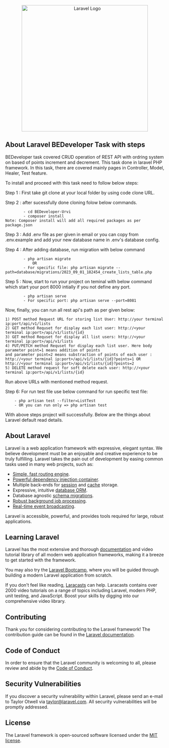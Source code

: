 <p align="center"><a href="https://laravel.com" target="_blank"><img src="https://raw.githubusercontent.com/laravel/art/master/logo-lockup/5%20SVG/2%20CMYK/1%20Full%20Color/laravel-logolockup-cmyk-red.svg" width="400" alt="Laravel Logo"></a></p>

## About Laravel BEDeveloper Task with steps

BEDeveloper task covered CRUD operation of REST API with ordring system on based of points increment and decrement. This task done in laravel PHP framework. In this task, there are covered mainly pages in Controller, Model, Healer, Test feature.

To install and proceed with this task need to follow below steps:

Step 1 : First take git clone at your local folder by using code clone URL.

Step 2 : after sucessfully done cloning folow below commands.

            - cd BEDeveloper-Urvi
            - composer install
    Note: Composer install will add all required packages as per package.json
    
Step 3 : Add .env file as per given in email or you can copy from .env.example and add your new database name in .env's database config.

Step 4 : After adding database, run migration with below command 

            - php artisan migrate
                OR
            - For specific file: php artisan migrate --path=database/migrations/2023_09_01_182454_create_lists_table.php
            
Step 5 : Now, start to run your project on teminal with below command which start your port 8000 intially if you not define any port.

            - php artisan serve
            - For specific port: php artisan serve --port=8081 
            
Now, finally, you can run all rest api's path as per given below:

    1) POST method Request URL for storing list User: http://your terminal ip:port/api/v1/lists
    2) GET method Requset for display each list user: http://<your terminal ip:port>/api/v1/lists/{id} 
    3) GET method Requset for display all list users: http://<your terminal ip:port>/api/v1/lists
    4) PUT/PETCH method Requset for display each list user. Here body parameter point=1 means addition of points 
    and parameter point=2 means substraction of points of each user : 
    http://<your terminal ip:port>/api/v1/lists/{id}?points=1 OR http://<your terminal ip:port>/api/v1/lists/{id}?points=2
    5) DELETE method request for soft delete each user: http://<your terminal ip:port>/api/v1/lists/{id}
Run above URLs with mentioned method request.

Step 6: For run test file use below command for run specific test file:

        - php artisan test --filter=ListTest
        - OR you can run only => php artisan test

With above steps project will successfully. Below are the things about Laravel default read details. 
## About Laravel

Laravel is a web application framework with expressive, elegant syntax. We believe development must be an enjoyable and creative experience to be truly fulfilling. Laravel takes the pain out of development by easing common tasks used in many web projects, such as:

- [Simple, fast routing engine](https://laravel.com/docs/routing).
- [Powerful dependency injection container](https://laravel.com/docs/container).
- Multiple back-ends for [session](https://laravel.com/docs/session) and [cache](https://laravel.com/docs/cache) storage.
- Expressive, intuitive [database ORM](https://laravel.com/docs/eloquent).
- Database agnostic [schema migrations](https://laravel.com/docs/migrations).
- [Robust background job processing](https://laravel.com/docs/queues).
- [Real-time event broadcasting](https://laravel.com/docs/broadcasting).

Laravel is accessible, powerful, and provides tools required for large, robust applications.

## Learning Laravel

Laravel has the most extensive and thorough [documentation](https://laravel.com/docs) and video tutorial library of all modern web application frameworks, making it a breeze to get started with the framework.

You may also try the [Laravel Bootcamp](https://bootcamp.laravel.com), where you will be guided through building a modern Laravel application from scratch.

If you don't feel like reading, [Laracasts](https://laracasts.com) can help. Laracasts contains over 2000 video tutorials on a range of topics including Laravel, modern PHP, unit testing, and JavaScript. Boost your skills by digging into our comprehensive video library.

## Contributing

Thank you for considering contributing to the Laravel framework! The contribution guide can be found in the [Laravel documentation](https://laravel.com/docs/contributions).

## Code of Conduct

In order to ensure that the Laravel community is welcoming to all, please review and abide by the [Code of Conduct](https://laravel.com/docs/contributions#code-of-conduct).

## Security Vulnerabilities

If you discover a security vulnerability within Laravel, please send an e-mail to Taylor Otwell via [taylor@laravel.com](mailto:taylor@laravel.com). All security vulnerabilities will be promptly addressed.

## License

The Laravel framework is open-sourced software licensed under the [MIT license](https://opensource.org/licenses/MIT).
